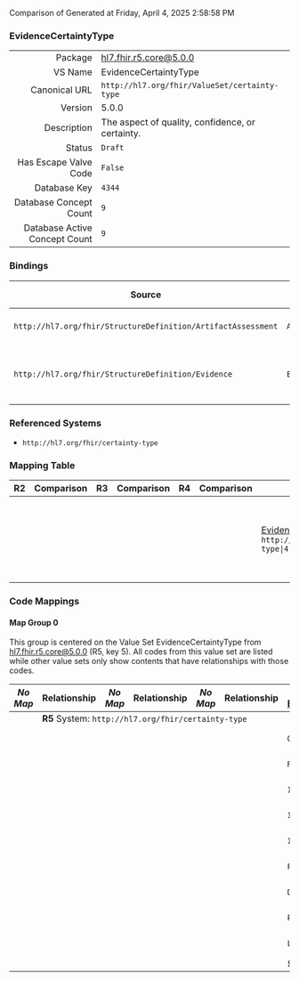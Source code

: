 Comparison of 
Generated at Friday, April 4, 2025 2:58:58 PM

### EvidenceCertaintyType

|      |     |
| ---: | --- |
| Package | hl7.fhir.r5.core@5.0.0 |
| VS Name | EvidenceCertaintyType |
| Canonical URL | `http://hl7.org/fhir/ValueSet/certainty-type` |
| Version | 5.0.0 |
| Description | The aspect of quality, confidence, or certainty. |
| Status | `Draft` |
| Has Escape Valve Code | `False` |
| Database Key | `4344` |
| Database Concept Count | `9` |
| Database Active Concept Count | `9` |
### Bindings

| Source | Element | Binding | Strength | Element Short |
| ------ | ------- | ------- | -------- | ------------- |
| `http://hl7.org/fhir/StructureDefinition/ArtifactAssessment` | `ArtifactAssessment.content.type` | `http://hl7.org/fhir/ValueSet/certainty-type` | `Example` | What type of content |
| `http://hl7.org/fhir/StructureDefinition/Evidence` | `Evidence.certainty.type` | `http://hl7.org/fhir/ValueSet/certainty-type` | `Extensible` | Aspect of certainty being rated |

### Referenced Systems

* `http://hl7.org/fhir/certainty-type`
### Mapping Table

| R2 | Comparison | R3 | Comparison | R4 | Comparison | R4B | Comparison | R5
| --- | --- | --- | --- | --- | --- | --- | --- | ---
| | | | | | | [EvidenceCertaintyType](/docs/R4B/ValueSets/EvidenceCertaintyType.md)<br/> `http://hl7.org/fhir/ValueSet/certainty-type\|4.3.0` | →→→→→→→<br/>``<br/>- DBKey: `879`<br/>- Reviewed: `n/a`<br/>- By: `n/a`<br/>→→→→→→→<hr/>←←←←←←←<br/>``<br/>- DBKey: `1140`<br/>- Reviewed: `n/a`<br/>- By: `n/a`<br/>←←←←←←←| [EvidenceCertaintyType](/docs/R5/ValueSets/EvidenceCertaintyType.md)<br/> `http://hl7.org/fhir/ValueSet/certainty-type\|5.0.0` 

### Code Mappings


#### Map Group 0

This group is centered on the Value Set EvidenceCertaintyType from hl7.fhir.r5.core@5.0.0 (R5, key 5).
All codes from this value set are listed while other value sets only show contents that have relationships with those codes.

| *No Map* | Relationship | *No Map* | Relationship | *No Map* | Relationship | [R4B EvidenceCertaintyType](/docs/R4B/ValueSets/EvidenceCertaintyType.md)| Relationship | R5 EvidenceCertaintyType
| --- | --- | --- | --- | --- | --- | --- | --- | ---
| <td colspan="8">**R5** System: `http://hl7.org/fhir/certainty-type`
| | | | | | | `Overall`| _Equivalent_ <br/>(8081/10386)| **`Overall`**
| | | | | | | `RiskOfBias`| _Equivalent_ <br/>(8084/10389)| **`RiskOfBias`**
| | | | | | | `Inconsistency`| _Equivalent_ <br/>(8082/10387)| **`Inconsistency`**
| | | | | | | `Indirectness`| _Equivalent_ <br/>(8083/10388)| **`Indirectness`**
| | | | | | | `Imprecision`| _Equivalent_ <br/>(8088/10393)| **`Imprecision`**
| | | | | | | `PublicationBias`| _Equivalent_ <br/>(8087/10392)| **`PublicationBias`**
| | | | | | | `DoseResponseGradient`| _Equivalent_ <br/>(8085/10390)| **`DoseResponseGradient`**
| | | | | | | `PlausibleConfounding`| _Equivalent_ <br/>(8086/10391)| **`PlausibleConfounding`**
| | | | | | | `LargeEffect`| _Equivalent_ <br/>(8080/10385)| **`LargeEffect`**
| | | | | | | *9 of 9 codes used* | | *9 of 9 codes used* 


